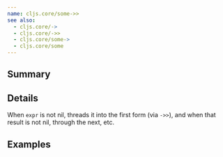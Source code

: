 ```yaml
---
name: cljs.core/some->>
see also:
  - cljs.core/->
  - cljs.core/->>
  - cljs.core/some->
  - cljs.core/some
---
```


## Summary

## Details

When `expr` is not nil, threads it into the first form (via `->>`), and when
that result is not nil, through the next, etc.

## Examples
